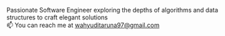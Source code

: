 Passionate Software Engineer exploring the depths of algorithms and data structures to craft elegant solutions <br>
📫 You can reach me at wahyuditaruna97@gmail.com

<!---
tarunawahyudi/tarunawahyudi is a ✨ special ✨ repository because its `README.md` (this file) appears on your GitHub profile.
You can click the Preview link to take a look at your changes.
--->
